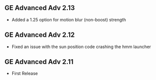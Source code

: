 ## GE Advanced Adv 2.13
- Added a 1.25 option for motion blur (non-boost) strength

## GE Advanced Adv 2.12
- Fixed an issue with the sun position code crashing the hmm launcher

## GE Advanced Adv 2.11
- First Release
